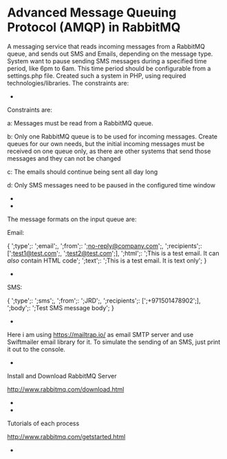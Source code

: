 # Advanced Message Queuing Protocol (AMQP) in RabbitMQ

A messaging service that reads incoming messages from a RabbitMQ queue, and sends out SMS and Emails, depending on the message type. System want to pause sending SMS messages during a specified time period, like 6pm to 6am. This time period should be configurable from a settings.php file. Created such a system in PHP, using required technologies/libraries. The constraints are:

- 
Constraints are:
  
a: Messages must be read from a RabbitMQ queue.
  
b: Only one RabbitMQ queue is to be used for incoming messages. Create queues for our own needs, but the initial incoming messages must be received on one queue only, as there are other systems that send those messages and they can not be changed
  
c: The emails should continue being sent all day long
  
d: Only SMS messages need to be paused in the configured time window

- 
- 

The message formats on the input queue are:

Email:

{
  ';type';: ';email';,
  ';from';: ';no-reply@company.com';,
  ';recipients';: [';test1@test.com';, ';test2@test.com';],
  ';html';: ';This is a test email. It can <i>also</i> contain HTML code';
  ';text';: ';This is a test email. It is text only';
}


- 

SMS:

{
  ';type';: ';sms';,
  ';from';: ';JRD';,
  ';recipients';: [';+971501478902';],
  ';body';: ';Test SMS message body';
}

-

Here i am using https://mailtrap.io/ as email SMTP server and use Swiftmailer email library for it. To simulate the sending of an SMS, just print it out to the console.

-

Install and Download RabbitMQ Server

http://www.rabbitmq.com/download.html

-

-

Tutorials of each process

http://www.rabbitmq.com/getstarted.html

-


